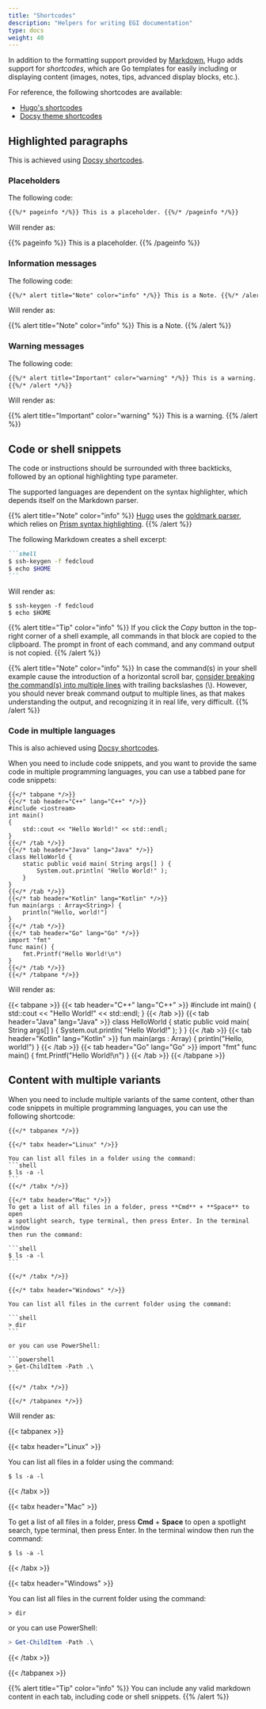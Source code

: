 ```yaml
---
title: "Shortcodes"
description: "Helpers for writing EGI documentation"
type: docs
weight: 40
---
```


In addition to the formatting support provided by
[Markdown](https://spec.commonmark.org/0.29/), Hugo adds support for
_shortcodes_, which are Go templates for easily including or displaying content
(images, notes, tips, advanced display blocks, etc.).

For reference, the following shortcodes are available:

- [Hugo's shortcodes](https://gohugo.io/content-management/shortcodes/)
- [Docsy theme shortcodes](https://www.docsy.dev/docs/adding-content/shortcodes/)

## Highlighted paragraphs

This is achieved using
[Docsy shortcodes](https://www.docsy.dev/docs/adding-content/shortcodes/#shortcode-helpers).

### Placeholders

The following code:

```markdown
{{%/* pageinfo */%}} This is a placeholder. {{%/* /pageinfo */%}}
```

Will render as:

{{% pageinfo %}} This is a placeholder. {{% /pageinfo %}}

### Information messages

The following code:

```markdown
{{%/* alert title="Note" color="info" */%}} This is a Note. {{%/* /alert */%}}
```

Will render as:

{{% alert title="Note" color="info" %}} This is a Note. {{% /alert %}}

### Warning messages

The following code:

```markdown
{{%/* alert title="Important" color="warning" */%}} This is a warning.
{{%/* /alert */%}}
```

Will render as:

{{% alert title="Important" color="warning" %}} This is a warning.
{{% /alert %}}

## Code or shell snippets

The code or instructions should be surrounded with three backticks, followed by
an optional highlighting type parameter.

The supported languages are dependent on the syntax highlighter, which depends
itself on the Markdown parser.

{{% alert title="Note" color="info" %}} [Hugo](https://gohugo.io/) uses the
[goldmark parser](https://github.com/yuin/goldmark), which relies on
[Prism syntax highlighting](https://prismjs.com/download.html#themes=prism).
{{% /alert %}}

The following Markdown creates a shell excerpt:

````markdown
```shell
$ ssh-keygen -f fedcloud
$ echo $HOME
```
````

Will render as:

```shell
$ ssh-keygen -f fedcloud
$ echo $HOME
```

{{% alert title="Tip" color="info" %}} If you click the _Copy_ button in the
top-right corner of a shell example, all commands in that block are copied to
the clipboard. The prompt in front of each command, and any command output is
not copied. {{% /alert %}}

{{% alert title="Note" color="info" %}} In case the command(s) in your shell
example cause the introduction of a horizontal scroll bar,
[consider breaking the command(s) into multiple lines](../style/#basic-rules)
with trailing backslashes (\\). However, you should never break command output
to multiple lines, as that makes understanding the output, and recognizing it in
real life, very difficult. {{% /alert %}}

### Code in multiple languages

This is also achieved using
[Docsy shortcodes](https://www.docsy.dev/docs/adding-content/shortcodes/#tabbed-panes).

When you need to include code snippets, and you want to provide the same code in
multiple programming languages, you can use a tabbed pane for code snippets:

<!-- markdownlint-disable no-inline-html no-missing-space-atx -->
<!-- markdownlint-disable blanks-around-fences no-space-in-code -->

```go-html-template
{{</* tabpane */>}}
{{</* tab header="C++" lang="C++" */>}}
#include <iostream>
int main()
{
    std::cout << "Hello World!" << std::endl;
}
{{</* /tab */>}}
{{</* tab header="Java" lang="Java" */>}}
class HelloWorld {
    static public void main( String args[] ) {
        System.out.println( "Hello World!" );
    }
}
{{</* /tab */>}}
{{</* tab header="Kotlin" lang="Kotlin" */>}}
fun main(args : Array<String>) {
    println("Hello, world!")
}
{{</* /tab */>}}
{{</* tab header="Go" lang="Go" */>}}
import "fmt"
func main() {
    fmt.Printf("Hello World!\n")
}
{{</* /tab */>}}
{{</* /tabpane */>}}
```

Will render as:

<!-- prettier-ignore -->

<!-- cSpell:disable -->

{{< tabpane >}}
{{< tab header="C++" lang="C++" >}}
#include <iostream>
int main()
{
    std::cout << "Hello World!" << std::endl;
}
{{< /tab >}}
{{< tab header="Java" lang="Java" >}}
class HelloWorld {
    static public void main( String args[] ) {
        System.out.println( "Hello World!" );
    }
}
{{< /tab >}}
{{< tab header="Kotlin" lang="Kotlin" >}}
fun main(args : Array<String>) {
    println("Hello, world!")
}
{{< /tab >}}
{{< tab header="Go" lang="Go" >}}
import "fmt"
func main() {
    fmt.Printf("Hello World!\n")
}
{{< /tab >}}
{{< /tabpane >}}

<!-- cSpell:enable -->

## Content with multiple variants

When you need to include multiple variants of the same content, other than code
snippets in multiple programming languages, you can use the following shortcode:

````go-html-template
{{</* tabpanex */>}}

{{</* tabx header="Linux" */>}}

You can list all files in a folder using the command:
```shell
$ ls -a -l
```
{{</* /tabx */>}}

{{</* tabx header="Mac" */>}}
To get a list of all files in a folder, press **Cmd** + **Space** to open
a spotlight search, type terminal, then press Enter. In the terminal window
then run the command:

```shell
$ ls -a -l
```

{{</* /tabx */>}}

{{</* tabx header="Windows" */>}}

You can list all files in the current folder using the command:

```shell
> dir
```

or you can use PowerShell:

```powershell
> Get-ChildItem -Path .\
```

{{</* /tabx */>}}

{{</* /tabpanex */>}}
````

Will render as:

{{< tabpanex >}}

{{< tabx header="Linux" >}}

You can list all files in a folder using the command:

```shell
$ ls -a -l
```

{{< /tabx >}}

{{< tabx  header="Mac" >}}

To get a list of all files in a folder, press **Cmd** + **Space** to open a
spotlight search, type terminal, then press Enter. In the terminal window then
run the command:

```shell
$ ls -a -l
```

{{< /tabx >}}

{{< tabx  header="Windows" >}}

You can list all files in the current folder using the command:

```shell
> dir
```

or you can use PowerShell:

```powershell
> Get-ChildItem -Path .\
```

{{< /tabx >}}

{{< /tabpanex >}}

{{% alert title="Tip" color="info" %}} You can include any valid markdown
content in each tab, including code or shell snippets. {{% /alert %}}

<!-- markdownlint-enable blanks-around-fences no-space-in-code -->
<!-- markdownlint-enable no-inline-html no-missing-space-atx -->
